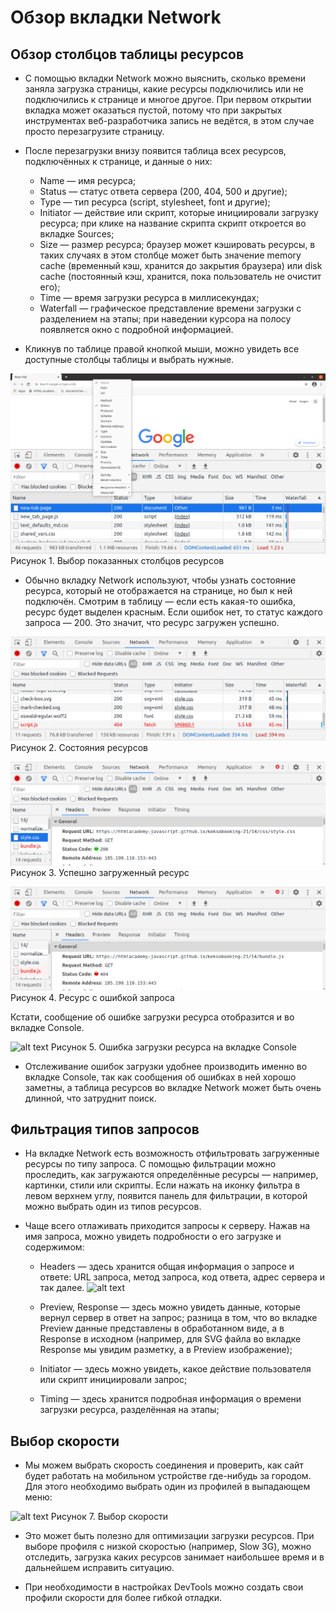 # Обзор вкладки Network #
## Обзор столбцов таблицы ресурсов ##
* С помощью вкладки Network можно выяснить, сколько времени заняла загрузка страницы, какие ресурсы подключились или не подключились к странице и многое другое. При первом открытии вкладка может оказаться пустой, потому что при закрытых инструментах веб-разработчика запись не ведётся, в этом случае просто перезагрузите страницу.

* После перезагрузки внизу появится таблица всех ресурсов, подключённых к странице, и данные о них:


	- Name — имя ресурса;
	- Status — статус ответа сервера (200, 404, 500 и другие);
	- Type — тип ресурса (script, stylesheet, font и другие);
	- Initiator — действие или скрипт, которые инициировали загрузку ресурса; при клике на название скрипта скрипт откроется во вкладке Sources;
	- Size — размер ресурса; браузер может кэшировать ресурсы, в таких случаях в этом столбце может быть значение memory cache (временный кэш, хранится до закрытия браузера) или disk cache (постоянный кэш, хранится, пока пользователь не очистит его);
	- Time — время загрузки ресурса в миллисекундах;
	- Waterfall — графическое представление времени загрузки с разделением на этапы; при наведении курсора на полосу появляется окно с подробной информацией.

* Кликнув по таблице правой кнопкой мыши, можно увидеть все доступные столбцы таблицы и выбрать нужные.

![alt text](/img/08-05-network-table-options.png)
Рисунок 1. Выбор показанных столбцов ресурсов


* Обычно вкладку Network используют, чтобы узнать состояние ресурса, который не отображается на странице, но был к ней подключён. Смотрим в таблицу — если есть какая-то ошибка, ресурс будет выделен красным. Если ошибок нет, то статус каждого запроса — 200. Это значит, что ресурс загружен успешно.

![alt text](/img/08-05-network-status.png)
Рисунок 2. Состояния ресурсов

![alt text](/img/08-05-network-200.png)
Рисунок 3. Успешно загруженный ресурс

![alt text](/img/08-05-network-404.png)
Рисунок 4. Ресурс с ошибкой запроса

Кстати, сообщение об ошибке загрузки ресурса отобразится и во вкладке Console.

![alt text](08-05-network-404-console.png)
Рисунок 5. Ошибка загрузки ресурса на вкладке Console

* Отслеживание ошибок загрузки удобнее производить именно во вкладке Console, так как сообщения об ошибках в ней хорошо заметны, а таблица ресурсов во вкладке Network может быть очень длинной, что затруднит поиск.

## Фильтрация типов запросов ##
* На вкладке Network есть возможность отфильтровать загруженные ресурсы по типу запроса. С помощью фильтрации можно проследить, как загружаются определённые ресурсы — например, картинки, стили или скрипты. Если нажать на иконку фильтра в левом верхнем углу, появится панель для фильтрации, в которой можно выбрать один из типов ресурсов.

* Чаще всего отлаживать приходится запросы к серверу. Нажав на имя запроса, можно увидеть подробности о его загрузке и содержимом:
 
	- Headers — здесь хранится общая информация о запросе и ответе: URL запроса, метод запроса, код ответа, адрес сервера и так далее. ![alt text](08-05-network-headers-1.png)

	- Preview, Response — здесь можно увидеть данные, которые вернул сервер в ответ на запрос; разница в том, что во вкладке Preview данные представлены в обработанном виде, а в Response в исходном (например, для SVG файла во вкладке Response мы увидим разметку, а в Preview изображение);

	- Initiator — здесь можно увидеть, какое действие пользователя или скрипт инициировали запрос;

	- Timing — здесь хранится подробная информация о времени загрузки ресурса, разделённая на этапы;

## Выбор скорости ##
* Мы можем выбрать скорость соединения и проверить, как сайт будет работать на мобильном устройстве где-нибудь за городом. Для этого необходимо выбрать один из профилей в выпадающем меню:

![alt text](08-05-network-speed-presets.png)
Рисунок 7. Выбор скорости

* Это может быть полезно для оптимизации загрузки ресурсов. При выборе профиля с низкой скоростью (например, Slow 3G), можно отследить, загрузка каких ресурсов занимает наибольшее время и в дальнейшем исправить ситуацию.

* При необходимости в настройках DevTools можно создать свои профили скорости для более гибкой отладки.